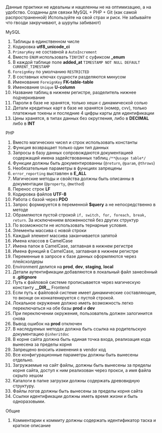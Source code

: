 Данные практики не идеальны и нацеленны не на оптимизацию, а на удобство. Созданны для связки MySQL + PHP + Git (как самой распространенной)
Используйте на свой страх и риск. 
Не забывайте что гвозди закручивают, а шурупы забивают)

MySQL

1. Таблицы в единственном числе
2. Кодировка **utf8_unicode_ci**
3. ``PrimaryKey`` не составной а ``AutoIncrement``
4. Вместо ``ENUM`` использовать ``TINYINT`` с суфиксом **\_enum**
5. В каждой таблице поле **added_at** ``TIMESTAMP NOT NULL DEFAULT CURRENT_TIMESTAMP``
6. ``ForeignKey`` по умолчанию ``RESTRICTED``
7. В составных ключах сущности разделяются минусом
7. Именование ``ForeignKey`` **FK-table-table**
8. Именование ``Unique`` **U-column**
9. Название таблиц в нижнем регистре, разделитель нижнее подчеркивание
10. Пароли в базе не хранятся, только хеши с динамической солью
11. Детали кредитных карт в базе не хранятся (номер, сvv), только платежные токены и последние 4 цифры карты для идентификации
12. Цены хранятся, в типах данных без округления, либо в **DECIMAL** либо в **INT**

PHP
1. Вместо магических чисел и строк использовать константы
2. Функция возвращает только один тип данных
3. Запросы в базу данных сопровождаются документацией содержащей имена задействованных таблиц ``/**@usage table*/``
4. Функции должны быть документированны (``@return``, ``@param``, ``@throws``)
5. Необязательные параметры в функциях запрещены
6. ``error_reporting`` выставлен в **E_ALL**
7. Магические методы и свойства должны быть описанны в документации (``@property``, ``@method``)
8. Перенос строк **LF**
9. Кодировка файлов **UTF-8**
10. Работа с базой через **PDO**
11. Запрос формируется в переменной **$query** а не непосредственно в методе
12. Обрамляются пустой строкой ``if, switch, for, foreach, break, return``. За исключением вложенностей без других структур
13. По возможности не использовать тернарные условия.
14. Элементы массива с новой строки
15. Каждый элемент массива заканчивается запятой
16. Имена классов в CamelCase
17. Имена папок в CamelCase, заглавная в нижнем регистре
18. Имена функций в CamelCase, заглавная в нижнем регистре
19. Переменные в запросе к базе данных оформляются через плейсхолдеры
20. Environment делится на **prod**, **dev**, **staging**, **local**
21. Детали аутентификации добавляются в локальный файл занесённый в **.gitignore**
22. Путь к файловой системе прописывается через магическую константу **\_\_DIR\_\_**
Frontend
23. Если путь к файловой системе имеет динамические составляющие, то вконце он конкатенируется с пустой строкой.
24. Локальное окружение должно иметь возможность легко переключаться на обе базы **prod** и **dev**
25. При переключении окружения, пользователь должен залогинится снова
26. Вывод ошибок на **prod** отключен
27. В наследуемых методах должна быть ссылка на родительскую документацию ``@inheritdoc``
28. В корне сайта должна быть единая точка входа, реализация кода вынесена за пределы корня
29. Запрещено вносить изменения в vendor код
30. Все конфигурационные параметры должны быть вынесены отдельно.
31. Загружаемые на сайт файлы, должны быть вынесены за пределы корня сайта, доступ к ним реализован через прокси, а имя файла скрыто хешом
32. Каталоги в папке загрузки должны содержать древовидную структуру.
33. Файлы логов должны быть вынесены за пределы корня сайта
34. Ссылки идентификации должны иметь время жизни и быть одноразовыми.

Общие
1. Комментарии к коммиту должны содержать идентификатор таска и краткое описание

